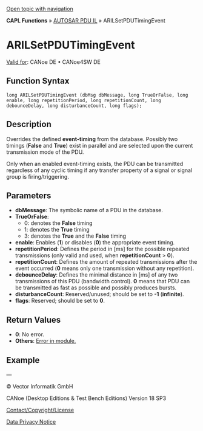 [Open topic with navigation](../../../../../CANoeDEFamily.htm#Topics/CAPLFunctions/AUTOSARpduIL/Functions/CAPLfunctionARILSetPDUTimingEvent.md)

**CAPL Functions** » [AUTOSAR PDU IL](../CAPLfunctionsAUTOSARpduILOverview.md) » ARILSetPDUTimingEvent

# ARILSetPDUTimingEvent

[Valid for](../../../Shared/FeatureAvailability.md): CANoe DE • CANoe4SW DE

## Function Syntax

```plaintext
long ARILSetPDUTimingEvent (dbMsg dbMessage, long TrueOrFalse, long enable, long repetitionPeriod, long repetitionCount, long debounceDelay, long disturbanceCount, long flags);
```

## Description

Overrides the defined **event-timing** from the database. Possibly two timings (**False** and **True**) exist in parallel and are selected upon the current transmission mode of the PDU.

Only when an enabled event-timing exists, the PDU can be transmitted regardless of any cyclic timing if any transfer property of a signal or signal group is firing/triggering.

## Parameters

- **dbMessage**: The symbolic name of a PDU in the database.
- **TrueOrFalse**:
  - 0: denotes the **False** timing
  - 1: denotes the **True** timing
  - 3: denotes the **True** and the **False** timing
- **enable**: Enables (**1**) or disables (**0**) the appropriate event timing.
- **repetitionPeriod**: Defines the period in [ms] for the possible repeated transmissions (only valid and used, when **repetitionCount** > **0**).
- **repetitionCount**: Defines the amount of repeated transmissions after the event occurred (**0** means only one transmission without any repetition).
- **debounceDelay**: Defines the minimal distance in [ms] of any two transmissions of this PDU (bandwidth control). **0** means that PDU can be transmitted as fast as possible and possibly produces bursts.
- **disturbanceCount**: Reserved/unused; should be set to **-1** (**infinite**).
- **flags**: Reserved; should be set to **0**.

## Return Values

- **0**: No error.
- **Others**: [Error in module.](../../../CANoeCANalyzer/LibrariesPackages/AUTOSARpduIL/AUTOSARpduILReturnCodes.md)

## Example

—

© Vector Informatik GmbH

CANoe (Desktop Editions & Test Bench Editions) Version 18 SP3

[Contact/Copyright/License](../../../Shared/ContactCopyrightLicense.md)

[Data Privacy Notice](https://www.vector.com/int/en/company/get-info/privacy-policy/)
